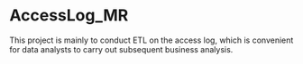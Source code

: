 # AccessLog_MR
This project is mainly to conduct ETL on the access log, which is convenient for data analysts to carry out subsequent business analysis.
